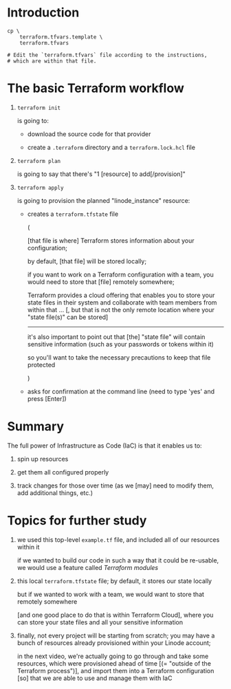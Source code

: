 # Introduction

```
cp \
    terraform.tfvars.template \
    terraform.tfvars

# Edit the `terraform.tfvars` file according to the instructions,
# which are within that file.
```

# The basic Terraform workflow

1. `terraform init`

   is going to:
   
   - download the source code for that provider
   
   - create a `.terraform` directory and a `terraform.lock.hcl` file

2. `terraform plan`

   is going to say that there's
   "1 [resource] to add[/provision]"

3. `terraform apply`

   is going to provision the planned "linode_instance" resource:

   - creates a `terraform.tfstate` file

     (

     [that file is where] Terraform stores information about your configuration;

     by default, [that file] will be stored locally;

     if you want to work on a Terraform configuration with a team,
     you would need to store that [file] remotely somewhere;

     Terraform provides a cloud offering that enables you to
     store your state files in their system
     and collaborate with team members from within that ...
     [, but that is not the only remote location
     where your "state file(s)" can be stored]

     ---

     it's also important to point out that
     [the] "state file" will contain sensitive information
     (such as your passwords or tokens within it)

     so you'll want to take the necessary precautions to keep that file protected

     )

   - asks for confirmation at the command line (need to type 'yes' and press [Enter])

# Summary

The full power of Infrastructure as Code (IaC) is that it enables us to:

1. spin up resources

2. get them all configured properly

3. track changes for those over time
   (as we [may] need to modify them, add additional things, etc.)

# Topics for further study

1. we used this top-level `example.tf` file,
   and included all of our resources within it

   if we wanted to build our code in such a way that it could be re-usable,
   we would use a feature called _Terraform modules_

2. this local `terraform.tfstate` file;
   by default, it stores our state locally

   but if we wanted to work with a team,
   we would want to store that remotely somewhere

   [and one good place to do that is within Terraform Cloud],
   where you can store your state files and all your sensitive information

3. finally, not every project will be starting from scratch;
   you may have a bunch of resources already provisioned within your Linode account;

   in the next video,
   we're actually going to go through and take some resources,
   which were provisioned ahead of time [(= "outside of the Terraform process")],
   and import them into a Terraform configuration
   [so] that we are able to use and manage them with IaC
